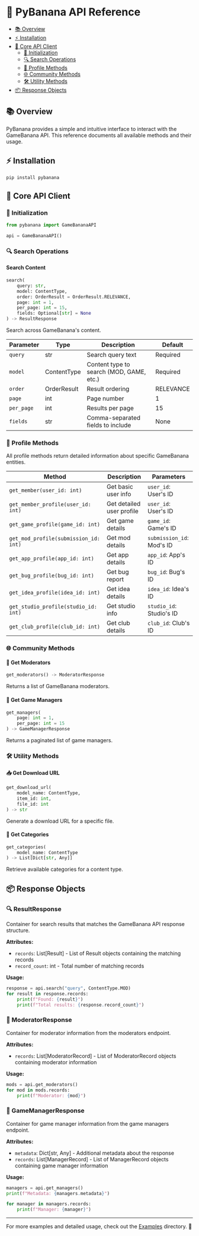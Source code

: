# 🍌 PyBanana API Reference

- [📚 Overview](#overview)
- [⚡ Installation](#installation)
- [🔧 Core API Client](#core-api-client)
  - [🚀 Initialization](#initialization)
  - [🔍 Search Operations](#search-operations)
  - [👤 Profile Methods](#profile-methods)
  - [🌐 Community Methods](#community-methods)
  - [🛠️ Utility Methods](#utility-methods)
- [📦 Response Objects](#response-objects)

## 📚 Overview

PyBanana provides a simple and intuitive interface to interact with the GameBanana API. This reference documents all available methods and their usage.

## ⚡ Installation

```bash
pip install pybanana
``` 

## 🔧 Core API Client

### 🚀 Initialization

```python
from pybanana import GameBananaAPI

api = GameBananaAPI()
```

### 🔍 Search Operations

#### Search Content
```python
search(
    query: str,
    model: ContentType,
    order: OrderResult = OrderResult.RELEVANCE,
    page: int = 1,
    per_page: int = 15,
    fields: Optional[str] = None
) -> ResultResponse
```

Search across GameBanana's content.

| Parameter | Type | Description | Default |
|-----------|------|-------------|---------|
| `query` | str | Search query text | Required |
| `model` | ContentType | Content type to search (MOD, GAME, etc.) | Required |
| `order` | OrderResult | Result ordering | RELEVANCE |
| `page` | int | Page number | 1 |
| `per_page` | int | Results per page | 15 |
| `fields` | str | Comma-separated fields to include | None |

### 👤 Profile Methods

All profile methods return detailed information about specific GameBanana entities.

| Method | Description | Parameters |
|--------|-------------|------------|
| `get_member(user_id: int)` | Get basic user info | `user_id`: User's ID |
| `get_member_profile(user_id: int)` | Get detailed user profile | `user_id`: User's ID |
| `get_game_profile(game_id: int)` | Get game details | `game_id`: Game's ID |
| `get_mod_profile(submission_id: int)` | Get mod details | `submission_id`: Mod's ID |
| `get_app_profile(app_id: int)` | Get app details | `app_id`: App's ID |
| `get_bug_profile(bug_id: int)` | Get bug report | `bug_id`: Bug's ID |
| `get_idea_profile(idea_id: int)` | Get idea details | `idea_id`: Idea's ID |
| `get_studio_profile(studio_id: int)` | Get studio info | `studio_id`: Studio's ID |
| `get_club_profile(club_id: int)` | Get club details | `club_id`: Club's ID |

### 🌐 Community Methods

#### 👮 Get Moderators
```python
get_moderators() -> ModeratorResponse
```
Returns a list of GameBanana moderators.

#### 👑 Get Game Managers
```python
get_managers(
    page: int = 1,
    per_page: int = 15
) -> GameManagerResponse
```
Returns a paginated list of game managers.

### 🛠️ Utility Methods

#### 📥 Get Download URL
```python
get_download_url(
    model_name: ContentType,
    item_id: int,
    file_id: int
) -> str
```

Generate a download URL for a specific file.

#### 📑 Get Categories
```python
get_categories(
    model_name: ContentType
) -> List[Dict[str, Any]]
```

Retrieve available categories for a content type.

## 📦 Response Objects

### 🔍 ResultResponse
Container for search results that matches the GameBanana API response structure.

**Attributes:**
- `records`: List[Result] - List of Result objects containing the matching records
- `record_count`: int - Total number of matching records

**Usage:**
```python
response = api.search("query", ContentType.MOD)
for result in response.records:
    print(f"Found: {result}")
    print(f"Total results: {response.record_count}")
```

### 👮 ModeratorResponse
Container for moderator information from the moderators endpoint.

**Attributes:**
- `records`: List[ModeratorRecord] - List of ModeratorRecord objects containing moderator information

**Usage:**
```python
mods = api.get_moderators()
for mod in mods.records:
    print(f"Moderator: {mod}")
```

### 👑 GameManagerResponse
Container for game manager information from the game managers endpoint.

**Attributes:**
- `metadata`: Dict[str, Any] - Additional metadata about the response
- `records`: List[ManagerRecord] - List of ManagerRecord objects containing game manager information

**Usage:**
```python
managers = api.get_managers()
print(f"Metadata: {managers.metadata}")

for manager in managers.records:
    print(f"Manager: {manager}")
```

---

For more examples and detailed usage, check out the [Examples](../examples/) directory. 🚀